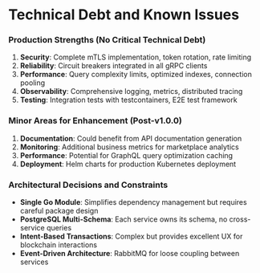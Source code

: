 # Technical Debt and Known Issues

### Production Strengths (No Critical Technical Debt)

1. **Security**: Complete mTLS implementation, token rotation, rate limiting
2. **Reliability**: Circuit breakers integrated in all gRPC clients
3. **Performance**: Query complexity limits, optimized indexes, connection pooling
4. **Observability**: Comprehensive logging, metrics, distributed tracing
5. **Testing**: Integration tests with testcontainers, E2E test framework

### Minor Areas for Enhancement (Post-v1.0.0)

1. **Documentation**: Could benefit from API documentation generation
2. **Monitoring**: Additional business metrics for marketplace analytics
3. **Performance**: Potential for GraphQL query optimization caching
4. **Deployment**: Helm charts for production Kubernetes deployment

### Architectural Decisions and Constraints

- **Single Go Module**: Simplifies dependency management but requires careful package design
- **PostgreSQL Multi-Schema**: Each service owns its schema, no cross-service queries
- **Intent-Based Transactions**: Complex but provides excellent UX for blockchain interactions
- **Event-Driven Architecture**: RabbitMQ for loose coupling between services
